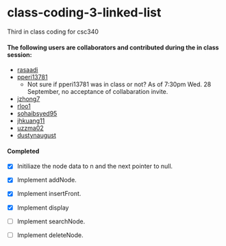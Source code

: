 # class-coding-3-linked-list
Third in class coding for csc340

####  The following users are collaborators and contributed during the in class session:
* [rasaadi](https://github.com/rasaadi)
* [pperi13781](https://github.com/pperi13781)
  * Not sure if pperi13781 was in class or not? As of 7:30pm Wed. 28 September, no acceptance of collabaration invite.
* [jzhong7](https://github.com/jzhong7)
* [rloo1](https://github.com/rloo1)
* [sohaibsyed95](https://github.com/sohaibsyed95)
* [jhkuang11](https://github.com/jhkuang11)
* [uzzma02](https://github.com/uzzma02)
* [dustynaugust](https://github.com/dustynaugust)

#### Completed
- [X] Initiliaze the node data to n and the next pointer to null.
- [X] Implement addNode.
- [X] Implement insertFront.
- [X] Implement display
- [ ] Implement searchNode.
- [ ] Implement deleteNode.

